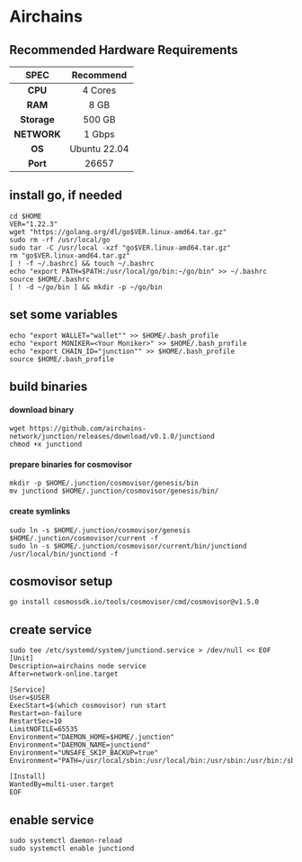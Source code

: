 # Airchains

## Recommended Hardware Requirements

|   SPEC      |       Recommend          |
| :---------: | :-----------------------:|
|   **CPU**   |        4 Cores           |
|   **RAM**   |        8 GB              |
| **Storage** |        500 GB            |
| **NETWORK** |        1 Gbps            |
|   **OS**    |        Ubuntu 22.04      |
|   **Port**  |        26657             | 

## install go, if needed

```
cd $HOME
VER="1.22.3"
wget "https://golang.org/dl/go$VER.linux-amd64.tar.gz"
sudo rm -rf /usr/local/go
sudo tar -C /usr/local -xzf "go$VER.linux-amd64.tar.gz"
rm "go$VER.linux-amd64.tar.gz"
[ ! -f ~/.bashrc] && touch ~/.bashrc
echo "export PATH=$PATH:/usr/local/go/bin:~/go/bin" >> ~/.bashrc
source $HOME/.bashrc
[ ! -d ~/go/bin ] && mkdir -p ~/go/bin
```
## set some variables

```
echo "export WALLET="wallet"" >> $HOME/.bash_profile
echo "export MONIKER=<Your Moniker>" >> $HOME/.bash_profile
echo "export CHAIN_ID="junction"" >> $HOME/.bash_profile
source $HOME/.bash_profile
```

## build binaries
#### download binary
```
wget https://github.com/airchains-network/junction/releases/download/v0.1.0/junctiond
chmod +x junctiond
```
#### prepare binaries for cosmovisor
```
mkdir -p $HOME/.junction/cosmovisor/genesis/bin
mv junctiond $HOME/.junction/cosmovisor/genesis/bin/
```
#### create symlinks
```
sudo ln -s $HOME/.junction/cosmovisor/genesis $HOME/.junction/cosmovisor/current -f
sudo ln -s $HOME/.junction/cosmovisor/current/bin/junctiond /usr/local/bin/junctiond -f
```

## cosmovisor setup
```
go install cosmossdk.io/tools/cosmovisor/cmd/cosmovisor@v1.5.0
```

## create service
```
sudo tee /etc/systemd/system/junctiond.service > /dev/null << EOF
[Unit]
Description=airchains node service
After=network-online.target
 
[Service]
User=$USER
ExecStart=$(which cosmovisor) run start
Restart=on-failure
RestartSec=10
LimitNOFILE=65535
Environment="DAEMON_HOME=$HOME/.junction"
Environment="DAEMON_NAME=junctiond"
Environment="UNSAFE_SKIP_BACKUP=true"
Environment="PATH=/usr/local/sbin:/usr/local/bin:/usr/sbin:/usr/bin:/sbin:/bin:/usr/games:/usr/local/games:/snap/bin:$HOME/.junction/cosmovisor/current/bin"
 
[Install]
WantedBy=multi-user.target
EOF
```

## enable service
```
sudo systemctl daemon-reload
sudo systemctl enable junctiond
```

